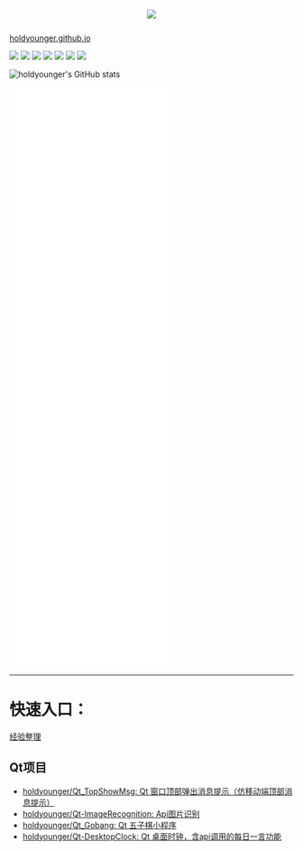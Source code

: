 <!--
**holdyounger/holdyounger** is a ✨ _special_ ✨ repository because its `README.md` (this file) appears on your GitHub profile.

Here are some ideas to get you started:

- 🔭 I’m currently working on ...
- 🌱 I’m currently learning ...
- 👯 I’m looking to collaborate on ...
- 🤔 I’m looking for help with ...
- 💬 Ask me about ...
- 📫 How to reach me: ...
- 😄 Pronouns: ...
- ⚡ Fun fact: ...
-->

<h1 align="center"> <a href="https://sunguoqi.com/"> <img src="https://readme-typing-svg.herokuapp.com/?lines=学而不思则罔，思而不学则殆;固执无罪，梦想无价;开心最重要;行千里路，读万卷书&center=true&size=27"> </a> </h1>

<img align="left" style="border-radius: 50% !important;" alt src="https://avatars.githubusercontent.com/u/88082435?s=400&v=4" width="60" width="60"> [holdyounger.github.io](holdyounger.github.io)

![](https://img.shields.io/badge/C++-14-red) ![](https://img.shields.io/badge/Qt-5.9.9-%237fb80e) ![](https://img.shields.io/badge/Go-1.20-%232a5caa) ![](https://img.shields.io/badge/OS-Windows-%23426ab3) ![](https://img.shields.io/badge/OS-Linux-%23f58220) ![](https://img.shields.io/badge/osquery-2a5caa) ![](https://img.shields.io/badge/libevent-5f3c23)

![holdyounger's GitHub stats](https://github-readme-stats.vercel.app/api?username=holdyounger&show_icons=true&theme=radical)

![Metrics](github-metrics.svg)

---

# 快速入口：
[经验整理](https://github.com/holdyounger/ScopeBlog)

## Qt项目
- [holdyounger/Qt\_TopShowMsg: Qt 窗口顶部弹出消息提示（仿移动端顶部消息提示）](https://github.com/holdyounger/Qt_TopShowMsg)
- [holdyounger/Qt-ImageRecognition: Api图片识别](https://github.com/holdyounger/Qt-ImageRecognition)
- [holdyounger/Qt\_Gobang: Qt 五子棋小程序](https://github.com/holdyounger/Qt_Gobang)
- [holdyounger/Qt-DesktopClock: Qt 桌面时钟，含api调用的每日一言功能](https://github.com/holdyounger/Qt-DesktopClock)
